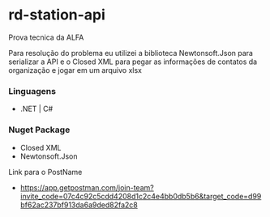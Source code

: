 # rd-station-api

Prova tecnica da ALFA

Para resolução do problema eu utilizei a biblioteca Newtonsoft.Json para serializar a API e o Closed XML para pegar as informações de contatos da organização e jogar em um arquivo xlsx

### Linguagens 

- .NET | C#


### Nuget Package

- Closed XML
- Newtonsoft.Json

Link para o PostName


- https://app.getpostman.com/join-team?invite_code=07c4c92c5cdd4208d1c2c4e4bb0db5b6&target_code=d99bf62ac237bf913da6a9ded82fa2c8

